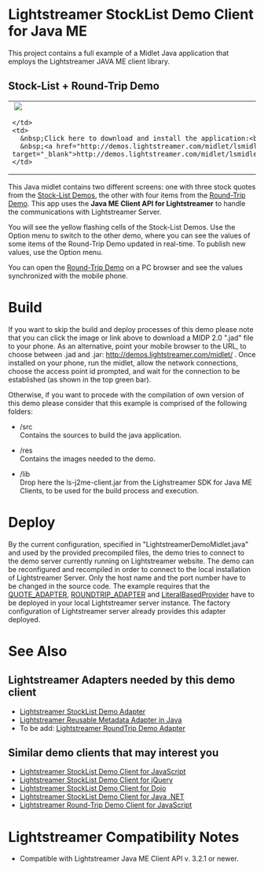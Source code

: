 
# Lightstreamer StockList Demo Client for Java ME #

This project contains a full example of a Midlet Java application that employs the Lightstreamer JAVA ME client library.

## Stock-List + Round-Trip Demo ##

<table>
  <tr>
    <td style="text-align: left">
      &nbsp;<a href="http://demos.lightstreamer.com/midlet/lsmidlet_midp.jad" target="_blank"><img src="http://www.lightstreamer.com/img/demo/screen_stockrtmidlet.png"></a>&nbsp;
      
    </td>
    <td>
      &nbsp;Click here to download and install the application:<br>
      &nbsp;<a href="http://demos.lightstreamer.com/midlet/lsmidlet_midp.jad" target="_blank">http://demos.lightstreamer.com/midlet/lsmidlet_midp.jad</a>
    </td>
  </tr>
</table>

This Java midlet contains two different screens: one with three stock quotes from the [Stock-List Demos](https://github.com/Weswit/Lightstreamer-example-Stocklist-client-javascript), the other with four items from the [Round-Trip Demo](https://github.com/Weswit/Lightstreamer-example-RoundTrip-client-javascript).
This app uses the <b>Java ME Client API for Lightstreamer</b> to handle the communications with Lightstreamer Server.<br>

You will see the yellow flashing cells of the Stock-List Demos. Use the Option menu to switch to the other demo, where you can see the values of some items of the Round-Trip Demo updated in real-time. To publish new values, use the Option menu.

You can open the [Round-Trip Demo](https://github.com/Weswit/Lightstreamer-example-RoundTrip-client-javascript) on a PC browser and see the values synchronized with the mobile phone.

# Build #

If you want to skip the build and deploy processes of this demo please note that you can click the image or link above to download a MIDP 2.0 ".jad" file to your phone. As an alternative, point your mobile browser to the URL, to choose between .jad and .jar: http://demos.lightstreamer.com/midlet/ .
Once installed on your phone, run the midlet, allow the network connections, choose the access point id prompted, and wait for the connection to be established (as shown in the top green bar).<br>

Otherwise, if you want to procede with the compilation of own version of this demo please consider that this example is comprised of the following folders:
* /src<br>
  Contains the sources to build the java application.

* /res<br>
  Contains the images needed to the demo.
  
* /lib<br>
  Drop here the ls-j2me-client.jar from the Lighstreamer SDK for Java ME Clients, to be used for the build process and execution.

# Deploy #
  
By the current configuration, specified in "LightstreamerDemoMidlet.java" and used by the provided precompiled files, the demo tries to connect to the demo server currently running on Lightstreamer website.
The demo can be reconfigured and recompiled in order to connect to the local installation of Lightstreamer Server. Only the host name and the port number have to be changed in the source code.
The example requires that the [QUOTE_ADAPTER](https://github.com/Weswit/Lightstreamer-example-Stocklist-adapter-java), [ROUNDTRIP_ADAPTER]() and [LiteralBasedProvider](https://github.com/Weswit/Lightstreamer-example-ReusableMetadata-adapter-java) have to be deployed in your local Lightstreamer server instance. 
The factory configuration of Lightstreamer server already provides this adapter deployed.<br>

# See Also #

## Lightstreamer Adapters needed by this demo client ##

* [Lightstreamer StockList Demo Adapter](https://github.com/Weswit/Lightstreamer-example-Stocklist-adapter-java)
* [Lightstreamer Reusable Metadata Adapter in Java](https://github.com/Weswit/Lightstreamer-example-ReusableMetadata-adapter-java)
* To be add: [Lightstreamer RoundTrip Demo Adapter]()

## Similar demo clients that may interest you ##

* [Lightstreamer StockList Demo Client for JavaScript](https://github.com/Weswit/Lightstreamer-example-Stocklist-client-javascript)
* [Lightstreamer StockList Demo Client for jQuery](https://github.com/Weswit/Lightstreamer-example-StockList-client-jquery)
* [Lightstreamer StockList Demo Client for Dojo](https://github.com/Weswit/Lightstreamer-example-StockList-client-dojo)
* [Lightstreamer StockList Demo Client for Java .NET](https://github.com/Weswit/Lightstreamer-example-StockList-client-dotnet)
* [Lightstreamer Round-Trip Demo Client for JavaScript](https://github.com/Weswit/Lightstreamer-example-RoundTrip-client-javascript)

# Lightstreamer Compatibility Notes #

- Compatible with Lightstreamer Java ME Client API v. 3.2.1 or newer.
